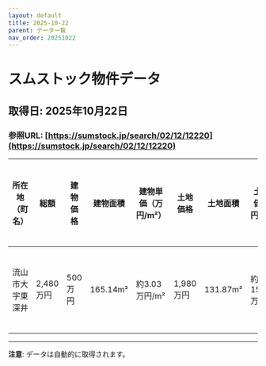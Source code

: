 ```yaml
---
layout: default
title: 2025-10-22
parent: データ一覧
nav_order: 20251022
---
```


# スムストック物件データ

## 取得日: 2025年10月22日
### 参照URL: [https://sumstock.jp/search/02/12/12220](https://sumstock.jp/search/02/12/12220)

| 所在地（町名） | 総額 | 建物価格 | 建物面積 | 建物単価（万円/m²） | 土地価格 | 土地面積 | 土地単価（万円/m²） | ハウスメーカー | 公示地価（万円/㎡） |
|----------------|-------|------------|-------------|------------------------|------------|-------------|------------------------|----------------|----------------|
| 流山市大字東深井 | 2,480万円 | 500万円 | 165.14m² | 約3.03万円/m² | 1,980万円 | 131.87m² | 約15.01万円/m² | ヘーベルハウス | 8万円/㎡ |

---

**注意**: データは自動的に取得されます。
